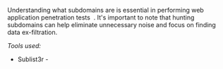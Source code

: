 Understanding what subdomains are is essential in performing web application penetration tests  . It's important to note that hunting subdomains can help eliminate unnecessary noise and focus on finding data ex-filtration.

*Tools used:*
- Sublist3r - 